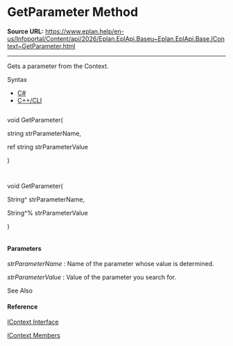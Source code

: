 # GetParameter Method

**Source URL:** https://www.eplan.help/en-us/Infoportal/Content/api/2026/Eplan.EplApi.Baseu~Eplan.EplApi.Base.IContext~GetParameter.html

---

Gets a parameter from the Context.

Syntax

- [C#](#i-syntax-CS)
- [C++/CLI](#i-syntax-CPP2005)

```
```
void GetParameter( 
   string strParameterName,
   ref string strParameterValue
)
```
```

```
```
void GetParameter( 
   String^ strParameterName,
   String^% strParameterValue
)
```
```

#### Parameters

*strParameterName*
:   Name of the parameter whose value is determined.

*strParameterValue*
:   Value of the parameter you search for.



See Also

#### Reference

[IContext Interface](Eplan.EplApi.Baseu~Eplan.EplApi.Base.IContext.html)
  
[IContext Members](Eplan.EplApi.Baseu~Eplan.EplApi.Base.IContext_members.html)